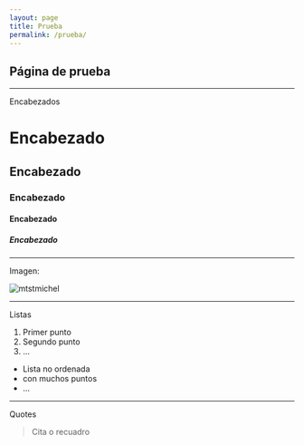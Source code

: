 ```yaml
---
layout: page
title: Prueba
permalink: /prueba/
---
```


## Página de prueba

---

Encabezados

# Encabezado

## Encabezado

### Encabezado

#### Encabezado

##### Encabezado

---

Imagen:

![mtstmichel](/assets/mtstmichel.jpg)

---

Listas

   1. Primer punto
   2. Segundo punto
   3. ...


   * Lista no ordenada
   * con muchos puntos
   * ...

---

Quotes

   > Cita o recuadro


